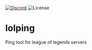 [![Discord](https://img.shields.io/discord/298762167388471296.svg)](https://discord.gg/zvvasbc ) ![License](https://img.shields.io/github/license/mashape/apistatus.svg)


# lolping
Ping tool for league of legends servers


